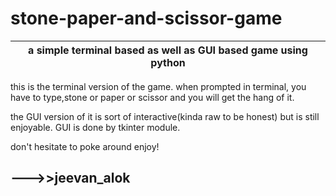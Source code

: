 # stone-paper-and-scissor-game


a simple terminal based as well as GUI based game using python |
---------------------------------------------------------------|


this is the terminal version of the game.
when prompted in terminal, you have to type,stone or paper or scissor and you will get the hang of it.

the GUI version of it is sort of interactive(kinda raw to be honest) but is still enjoyable.
GUI is done by tkinter module.

don't hesitate to poke around
enjoy!

--->>jeevan_alok
-------------------------------------------------------------------------------------------------------------------------------
